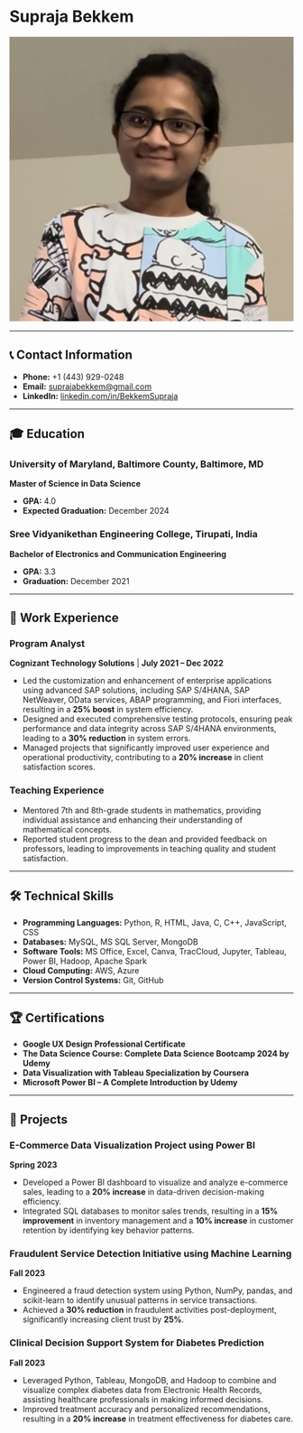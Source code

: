 # Supraja Bekkem

![Headshot of Supraja Bekkem](image.jpeg) 

---

## 📞 Contact Information
- **Phone:** +1 (443) 929-0248
- **Email:** [suprajabekkem@gmail.com](mailto:suprajabekkem@gmail.com)
- **LinkedIn:** [linkedin.com/in/BekkemSupraja](https://www.linkedin.com/in/BekkemSupraja)

---

## 🎓 Education

### University of Maryland, Baltimore County, Baltimore, MD
**Master of Science in Data Science**  
- **GPA:** 4.0  
- **Expected Graduation:** December 2024

### Sree Vidyanikethan Engineering College, Tirupati, India
**Bachelor of Electronics and Communication Engineering**  
- **GPA:** 3.3  
- **Graduation:** December 2021

---

## 💼 Work Experience

### Program Analyst  
**Cognizant Technology Solutions** | **July 2021 – Dec 2022**  
- Led the customization and enhancement of enterprise applications using advanced SAP solutions, including SAP S/4HANA, SAP NetWeaver, OData services, ABAP programming, and Fiori interfaces, resulting in a **25% boost** in system efficiency.
- Designed and executed comprehensive testing protocols, ensuring peak performance and data integrity across SAP S/4HANA environments, leading to a **30% reduction** in system errors.
- Managed projects that significantly improved user experience and operational productivity, contributing to a **20% increase** in client satisfaction scores.

### Teaching Experience
- Mentored 7th and 8th-grade students in mathematics, providing individual assistance and enhancing their understanding of mathematical concepts.
- Reported student progress to the dean and provided feedback on professors, leading to improvements in teaching quality and student satisfaction.

---

## 🛠️ Technical Skills

- **Programming Languages:** Python, R, HTML, Java, C, C++, JavaScript, CSS
- **Databases:** MySQL, MS SQL Server, MongoDB
- **Software Tools:** MS Office, Excel, Canva, TracCloud, Jupyter, Tableau, Power BI, Hadoop, Apache Spark
- **Cloud Computing:** AWS, Azure
- **Version Control Systems:** Git, GitHub

---

## 🏆 Certifications

- **Google UX Design Professional Certificate**
- **The Data Science Course: Complete Data Science Bootcamp 2024 by Udemy**
- **Data Visualization with Tableau Specialization by Coursera**
- **Microsoft Power BI – A Complete Introduction by Udemy**

---

## 📝 Projects

### E-Commerce Data Visualization Project using Power BI  
**Spring 2023**  
- Developed a Power BI dashboard to visualize and analyze e-commerce sales, leading to a **20% increase** in data-driven decision-making efficiency.
- Integrated SQL databases to monitor sales trends, resulting in a **15% improvement** in inventory management and a **10% increase** in customer retention by identifying key behavior patterns.

### Fraudulent Service Detection Initiative using Machine Learning  
**Fall 2023**  
- Engineered a fraud detection system using Python, NumPy, pandas, and scikit-learn to identify unusual patterns in service transactions.
- Achieved a **30% reduction** in fraudulent activities post-deployment, significantly increasing client trust by **25%**.

### Clinical Decision Support System for Diabetes Prediction  
**Fall 2023**  
- Leveraged Python, Tableau, MongoDB, and Hadoop to combine and visualize complex diabetes data from Electronic Health Records, assisting healthcare professionals in making informed decisions.
- Improved treatment accuracy and personalized recommendations, resulting in a **20% increase** in treatment effectiveness for diabetes care.
